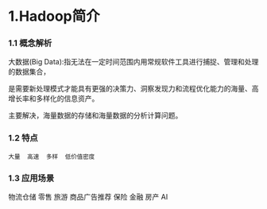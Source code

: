#  1.Hadoop简介

### 1.1 概念解析
    
 大数据(Big Data):指无法在一定时间范围内用常规软件工具进行捕捉、管理和处理的数据集合，
    
 是需要新处理模式才能具有更强的决策力、洞察发现力和流程优化能力的海量、高增长率和多样化的信息资产。
    
    
  主要解决，海量数据的存储和海量数据的分析计算问题。
     
### 1.2 特点

    大量  高速  多样  低价值密度
    
### 1.3 应用场景

物流仓储 零售 旅游 商品广告推荐 保险 金融 房产 AI  
    
    
     
